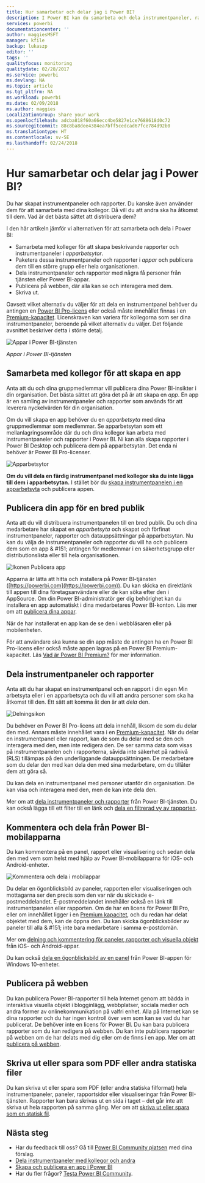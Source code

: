 ```yaml
---
title: Hur samarbetar och delar jag i Power BI?
description: I Power BI kan du samarbeta och dela instrumentpaneler, rapporter, paneler och appar på flera olika sätt. Varje sätt har sina fördelar.
services: powerbi
documentationcenter: ''
author: maggiesMSFT
manager: kfile
backup: lukaszp
editor: ''
tags: ''
qualityfocus: monitoring
qualitydate: 02/28/2017
ms.service: powerbi
ms.devlang: NA
ms.topic: article
ms.tgt_pltfrm: NA
ms.workload: powerbi
ms.date: 02/09/2018
ms.author: maggies
LocalizationGroup: Share your work
ms.openlocfilehash: adcba818f60a66ecc4be5827e1ce7688618d0c72
ms.sourcegitcommit: 88c8ba8dee4384ea7bff5cedcad67fce784d92b0
ms.translationtype: HT
ms.contentlocale: sv-SE
ms.lasthandoff: 02/24/2018
---
```

# <a name="how-should-i-collaborate-and-share-in-power-bi"></a>Hur samarbetar och delar jag i Power BI?

Du har skapat instrumentpaneler och rapporter. Du kanske även använder dem för att samarbeta med dina kollegor. Då vill du att andra ska ha åtkomst till dem. Vad är det bästa sättet att distribuera dem?

I den här artikeln jämför vi alternativen för att samarbeta och dela i Power BI: 

* Samarbeta med kolleger för att skapa beskrivande rapporter och instrumentpaneler i *apparbetsytor*.
* Paketera dessa instrumentpaneler och rapporter i *appar* och publicera dem till en större grupp eller hela organisationen.
* Dela instrumentpaneler och rapporter med några få personer från tjänsten eller Power BI-appar.
* Publicera på webben, där alla kan se och interagera med dem.
* Skriva ut. 

Oavsett vilket alternativ du väljer för att dela en instrumentpanel behöver du antingen en [Power BI Pro-licens](service-free-vs-pro.md) eller också måste innehållet finnas i en [Premium-kapacitet](service-premium.md). Licenskraven kan variera för kollegorna som ser dina instrumentpaneler, beroende på vilket alternativ du väljer. Det följande avsnittet beskriver detta i större detalj. 

![Appar i Power BI-tjänsten](media/service-how-to-collaborate-distribute-dashboards-reports/power-bi-apps-home-blog.png)

*Appar i Power BI-tjänsten*

## <a name="collaborate-with-coworkers-to-create-an-app"></a>Samarbeta med kollegor för att skapa en app
Anta att du och dina gruppmedlemmar vill publicera dina Power BI-insikter i din organisation. Det bästa sättet att göra det på är att skapa en *app*. En app är en samling av instrumentpaneler och rapporter som används för att leverera nyckelvärden för din organisation. 

Om du vill skapa en app behöver du en *apparbetsyta* med dina gruppmedlemmar som medlemmar. Se apparbetsytan som ett mellanlagringsområde där du och dina kollegor kan arbeta med instrumentpaneler och rapporter i Power BI. Ni kan alla skapa rapporter i Power BI Desktop och publicera dem på apparbetsytan. Det enda ni behöver är Power BI Pro-licenser.

![Apparbetsytor](media/service-how-to-collaborate-distribute-dashboards-reports/power-bi-apps-workspaces.png)

**Om du vill dela en färdig instrumentpanel med kollegor ska du inte lägga till dem i apparbetsytan.** I stället bör du [skapa instrumentpanelen i en apparbetsyta](service-create-distribute-apps.md) och publicera appen. 

## <a name="publish-your-app-to-a-broad-audience"></a>Publicera din app för en bred publik
Anta att du vill distribuera instrumentpanelen till en bred publik. Du och dina medarbetare har skapat en *apparbetsyta* och skapat och förfinat instrumentpaneler, rapporter och datauppsättningar på apparbetsytan. Nu kan du välja de instrumentpaneler och rapporter du vill ha och publicera dem som en app & #151; antingen för medlemmar i en säkerhetsgrupp eller distributionslista eller till hela organisationen. 

![Ikonen Publicera app](media/service-how-to-collaborate-distribute-dashboards-reports/power-bi-app-publish-600.png)

Apparna är lätta att hitta och installera på Power BI-tjänsten ([https://powerbi.com](https://powerbi.com)). Du kan skicka en direktlänk till appen till dina företagsanvändare eller de kan söka efter den i AppSource. Om din Power BI-administratör ger dig behörighet kan du installera en app automatiskt i dina medarbetares Power BI-konton. Läs mer om att [publicera dina appar](service-create-distribute-apps.md#publish-your-app). 

När de har installerat en app kan de se den i webbläsaren eller på mobilenheten.

För att användare ska kunna se din app måste de antingen ha en Power BI Pro-licens eller också måste appen lagras på en Power BI Premium-kapacitet. Läs [Vad är Power BI Premium?](service-premium.md) för mer information.

## <a name="share-dashboards-and-reports"></a>Dela instrumentpaneler och rapporter
Anta att du har skapat en instrumentpanel och en rapport i din egen Min arbetsyta eller i en apparbetsyta och du vill att andra personer som ska ha åtkomst till den. Ett sätt att komma åt den är att *dela* den. 

![Delningsikon](media/service-how-to-collaborate-distribute-dashboards-reports/power-bi-share-in-situ.png)

Du behöver en Power BI Pro-licens att dela innehåll, liksom de som du delar den med. Annars måste innehållet vara i en [Premium-kapacitet](service-premium.md). När du delar en instrumentpanel eller rapport, kan de som du delar med se den och interagera med den, men inte redigera den. De ser samma data som visas på instrumentpanelen och i rapporterna, såvida inte säkerhet på radnivå (RLS) tillämpas på den underliggande datauppsättningen. De medarbetare som du delar den med kan dela den med sina medarbetare, om du tillåter dem att göra så. 

Du kan dela en instrumentpanel med personer utanför din organisation. De kan visa och interagera med den, men de kan inte dela den. 

Mer om att [dela instrumentpaneler och rapporter](service-share-dashboards.md) från Power BI-tjänsten. Du kan också lägga till ett filter till en länk och [dela en filtrerad vy av rapporten](service-share-reports.md).

## <a name="annotate-and-share-from-the-power-bi-mobile-apps"></a>Kommentera och dela från Power BI-mobilapparna
Du kan kommentera på en panel, rapport eller visualisering och sedan dela den med vem som helst med hjälp av Power BI-mobilapparna för iOS- och Android-enheter. 

![Kommentera och dela i mobilappar](media/service-how-to-collaborate-distribute-dashboards-reports/power-bi-iphone-annotate.png)

Du delar en ögonblicksbild av paneler, rapporten eller visualiseringen och mottagarna ser den precis som den var när du skickade e-postmeddelandet. E-postmeddelandet innehåller också en länk till instrumentpanelen eller rapporten. Om de har en licens för Power BI Pro, eller om innehållet ligger i en [Premium kapacitet](service-premium.md), och du redan har delat objektet med dem, kan de öppna den. Du kan skicka ögonblicksbilder av paneler till alla & #151; inte bara medarbetare i samma e-postdomän.

Mer om [delning och kommentering för paneler, rapporter och visuella objekt](mobile-annotate-and-share-a-tile-from-the-mobile-apps.md) från iOS- och Android-appar.

Du kan också [dela en ögonblicksbild av en panel](mobile-share-tile-windows-10-phone-app.md) från Power BI-appen för Windows 10-enheter.

## <a name="publish-to-the-web"></a>Publicera på webben
Du kan publicera Power BI-rapporter till hela Internet genom att bädda in interaktiva visuella objekt i blogginlägg, webbplatser, sociala medier och andra former av onlinekommunikation på valfri enhet. Alla på Internet kan se dina rapporter och du har ingen kontroll över vem som kan se vad du har publicerat. De behöver inte en licens för Power BI. Du kan bara publicera rapporter som du kan redigera på webben. Du kan inte publicera rapporter på webben om de har delats med dig eller om de finns i en app. Mer om att [publicera på webben](service-publish-to-web.md).

## <a name="print-or-save-as-pdf-or-other-static-file"></a>Skriva ut eller spara som PDF eller andra statiska filer
Du kan skriva ut eller spara som PDF (eller andra statiska filformat) hela instrumentpaneler, paneler, rapportsidor eller visualiseringar från Power BI-tjänsten. Rapporter kan bara skrivas ut en sida i taget – det går inte att skriva ut hela rapporten på samma gång. Mer om att [skriva ut eller spara som en statisk fil](service-print.md).

## <a name="next-steps"></a>Nästa steg
* Har du feedback till oss? Gå till [Power BI Community platsen](https://community.powerbi.com/) med dina förslag.
* [Dela instrumentpaneler med kollegor och andra](service-share-dashboards.md)
* [Skapa och publicera en app i Power BI](service-create-distribute-apps.md)
* Har du fler frågor? [Testa Power BI Community](http://community.powerbi.com/).

